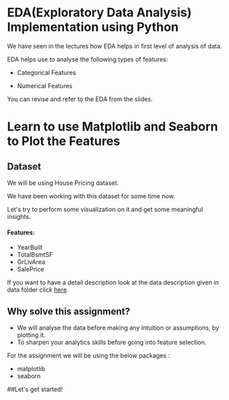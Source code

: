 # EDA(Exploratory Data Analysis) Implementation using Python

We have seen in the lectures how EDA helps in first level of analysis of data.

EDA helps use to analyse the following types of features:
* Categorical Features

* Numerical Features

You can revise and refer to the EDA from the slides.

# Learn to use Matplotlib and Seaborn to Plot the Features

## Dataset
We will be using House Pricing dataset. 

We have been working with this dataset for some time now. 

Let's try to perform some visualization on it and get some meaningful insights.

#### Features:

* YearBuilt
* TotalBsmtSF
* GrLivArea 
* SalePrice

If you want to have a detail description look at the data description given in data folder
click [here](https://github.com/MayureshShilotri/GA_extended_content/blob/master/Data/house_pricing/data_description.txt).

## Why solve this assignment?

* We will analyse the data before making any intuition or assumptions, by plotting it.
* To sharpen your analytics skills before going into feature selection.


For the assignment we will be using the below packages :
* matplotlib
* seaborn


##Let's get started!